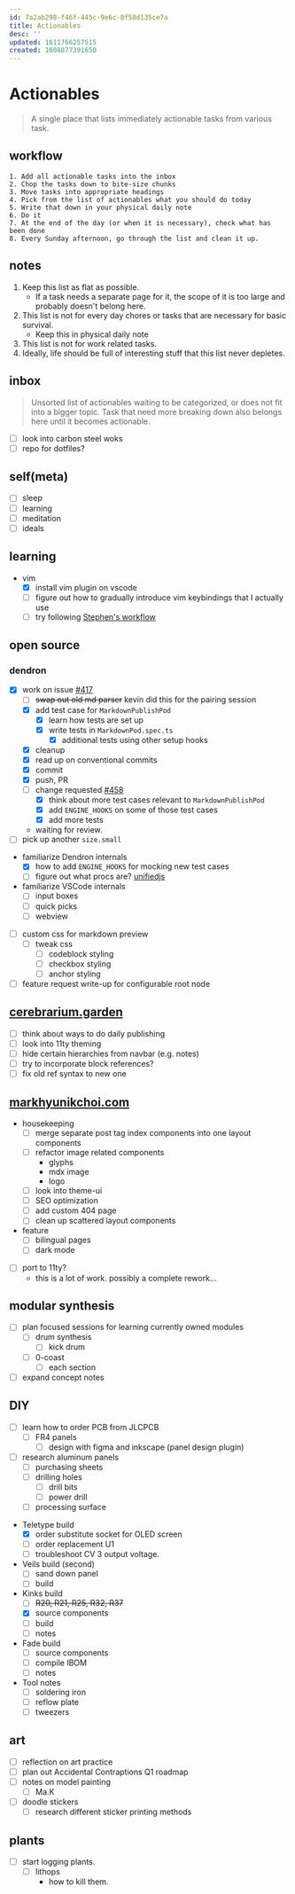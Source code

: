 ```yaml
---
id: 7a2ab298-f46f-445c-9e6c-8f58d135ce7a
title: Actionables
desc: ''
updated: 1611766257515
created: 1608877391650
---
```


# Actionables

> A single place that lists immediately actionable tasks from various task.

## workflow
```
1. Add all actionable tasks into the inbox
2. Chop the tasks down to bite-size chunks
3. Move tasks into appropriate headings
4. Pick from the list of actionables what you should do today
5. Write that down in your physical daily note
6. Do it
7. At the end of the day (or when it is necessary), check what has been done
8. Every Sunday afternoon, go through the list and clean it up.
```

## notes
1. Keep this list as flat as possible. 
    - If a task needs a separate page for it, the scope of it is too large and probably doesn't belong here.
2. This list is not for every day chores or tasks that are necessary for basic survival.
    - Keep this in physical daily note
3. This list is not for work related tasks.
4. Ideally, life should be full of interesting stuff that this list never depletes.

## inbox

> Unsorted list of actionables waiting to be categorized, or does not fit into a bigger topic. 
Task that need more breaking down also belongs here until it becomes actionable.

- [ ] look into carbon steel woks
- [ ] repo for dotfiles?

## self(meta)
- [ ] sleep
- [ ] learning
- [ ] meditation
- [ ] ideals

## learning
- vim
    - [x] install vim plugin on vscode
    - [ ] figure out how to gradually introduce vim keybindings that I actually use
    - [ ] try following [Stephen's workflow](https://discord.com/channels/717965437182410783/717965437182410786/798338552761024552)

## open source

### dendron
- [x] work on issue [#417](https://github.com/dendronhq/dendron/issues/417)
    - [ ] ~~swap out old md parser~~ kevin did this for the pairing session
    - [x] add test case for `MarkdownPublishPod`
        - [x] learn how tests are set up
        - [x] write tests in `MarkdownPod.spec.ts`
            - [x] additional tests using other setup hooks
    - [x] cleanup
    - [x] read up on conventional commits
    - [x] commit
    - [x] push, PR
    - [ ] change requested [#458](https://github.com/dendronhq/dendron/pull/458)
        - [x] think about more test cases relevant to `MarkdownPublishPod`
        - [x] add `ENGINE_HOOKS` on some of those test cases
        - [x] add more tests
    - waiting for review.
- [ ] pick up another `size.small`
- familiarize Dendron internals
    - [x] how to add `ENGINE_HOOKS` for mocking new test cases
    - [ ] figure out what procs are? [unifiedjs](https://unifiedjs.com/)
- familiarize VSCode internals
    - [ ] input boxes
    - [ ] quick picks
    - [ ] webview
- [ ] custom css for markdown preview
    - [ ] tweak css
        - [ ] codeblock styling
        - [ ] checkbox styling
        - [ ] anchor styling

- [ ] feature request write-up for configurable root node

## [cerebrarium.garden](https://cerebrarium.garden)
- [ ] think about ways to do daily publishing
- [ ] look into 11ty theming
- [ ] hide certain hierarchies from navbar (e.g. notes)
- [ ] try to incorporate block references?
- [ ] fix old ref syntax to new one

## [markhyunikchoi.com](https://markhyunikchoi.com)
- housekeeping
    - [ ] merge separate post tag index components into one layout components
    - [ ] refactor image related components
        * glyphs
        * mdx image
        * logo
    - [ ] look into theme-ui
    - [ ] SEO optimization
    - [ ] add custom 404 page
    - [ ] clean up scattered layout components
- feature
    - [ ] bilingual pages
    - [ ] dark mode
- [ ] port to 11ty?
    - this is a lot of work. possibly a complete rework...

## modular synthesis
- [ ] plan focused sessions for learning currently owned modules
    - [ ] drum synthesis
        - [ ] kick drum
    - [ ] 0-coast
        - [ ] each section
- [ ] expand concept notes

## DIY
- [ ] learn how to order PCB from JLCPCB
    - [ ] FR4 panels
        - [ ] design with figma and inkscape (panel design plugin)
- [ ] research aluminum panels
    - [ ] purchasing sheets
    - [ ] drilling holes
        - [ ] drill bits
        - [ ] power drill
    - [ ] processing surface
- Teletype build
    - [x] order substitute socket for OLED screen
    - [ ] order replacement U1
    - [ ] troubleshoot CV 3 output voltage.
- Veils build (second)
    - [ ] sand down panel
    - [ ] build
- Kinks build
    - [ ] ~~R20, R21, R25, R32, R37~~
    - [x] source components
    - [ ] build
    - [ ] notes
- Fade build
    - [ ] source components
    - [ ] compile IBOM
    - [ ] notes
- Tool notes
    - [ ] soldering iron
    - [ ] reflow plate
    - [ ] tweezers

## art
- [ ] reflection on art practice
- [ ] plan out Accidental Contraptions Q1 roadmap
- [ ] notes on model painting
    - [ ] Ma.K
- [ ] doodle stickers
    - [ ] research different sticker printing methods

## plants
- [ ] start logging plants.
    - [ ] lithops
        - how to kill them.
